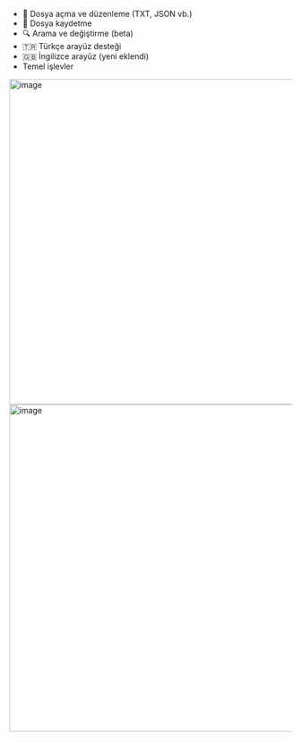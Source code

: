 - 📄 Dosya açma ve düzenleme (TXT, JSON vb.)
- 💾 Dosya kaydetme
- 🔍 Arama ve değiştirme (beta)
- 🇹🇷 Türkçe arayüz desteği
- 🇬🇧 İngilizce arayüz (yeni eklendi)
- Temel işlevler

<img width="776" height="582" alt="image" src="https://github.com/user-attachments/assets/d4c524c0-a5f8-4981-a2d4-4ac583850a80" />

<img width="779" height="585" alt="image" src="https://github.com/user-attachments/assets/b4217e85-430b-45bd-9974-2d7c26cd0d8c" />
